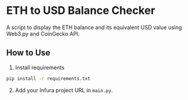 # ETH to USD Balance Checker

A script to display the ETH balance and its equivalent USD value using Web3.py and CoinGecko API.

## How to Use
1. Install requirements
```bash
pip install -r requirements.txt
```

2. Add your Infura project URL in `main.py`.
